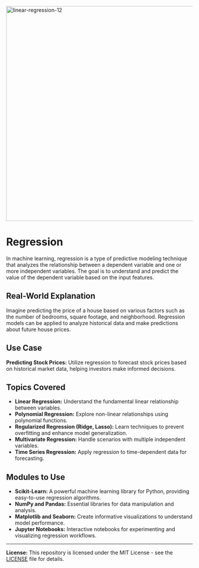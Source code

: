 <img width="579" alt="linear-regression-12" src="https://github.com/Aravind8281/Regression/assets/95999211/e97917bf-ab18-4a36-8f6c-dd1b36bd5a22">

# Regression

In machine learning, regression is a type of predictive modeling technique that analyzes the relationship between a dependent variable and one or more independent variables. The goal is to understand and predict the value of the dependent variable based on the input features.

## Real-World Explanation

Imagine predicting the price of a house based on various factors such as the number of bedrooms, square footage, and neighborhood. Regression models can be applied to analyze historical data and make predictions about future house prices.

## Use Case

**Predicting Stock Prices:** Utilize regression to forecast stock prices based on historical market data, helping investors make informed decisions.

## Topics Covered

- **Linear Regression:** Understand the fundamental linear relationship between variables.
- **Polynomial Regression:** Explore non-linear relationships using polynomial functions.
- **Regularized Regression (Ridge, Lasso):** Learn techniques to prevent overfitting and enhance model generalization.
- **Multivariate Regression:** Handle scenarios with multiple independent variables.
- **Time Series Regression:** Apply regression to time-dependent data for forecasting.

## Modules to Use

- **Scikit-Learn:** A powerful machine learning library for Python, providing easy-to-use regression algorithms.
- **NumPy and Pandas:** Essential libraries for data manipulation and analysis.
- **Matplotlib and Seaborn:** Create informative visualizations to understand model performance.
- **Jupyter Notebooks:** Interactive notebooks for experimenting and visualizing regression workflows.

---

**License:** This repository is licensed under the MIT License - see the [LICENSE](LICENSE) file for details.
